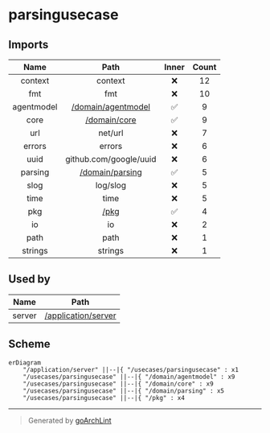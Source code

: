 # parsingusecase

## Imports

|    Name    |                     Path                      | Inner | Count |
|:----------:|:---------------------------------------------:|:-----:|:-----:|
|  context   |                    context                    |  ❌   |  12   |
|    fmt     |                      fmt                      |  ❌   |  10   |
| agentmodel | [/domain/agentmodel](../domain/agentmodel.md) |  ✅   |   9   |
|    core    |       [/domain/core](../domain/core.md)       |  ✅   |   9   |
|    url     |                    net/url                    |  ❌   |   7   |
|   errors   |                    errors                     |  ❌   |   6   |
|    uuid    |            github.com/google/uuid             |  ❌   |   6   |
|  parsing   |    [/domain/parsing](../domain/parsing.md)    |  ✅   |   5   |
|    slog    |                   log/slog                    |  ❌   |   5   |
|    time    |                     time                      |  ❌   |   5   |
|    pkg     |               [/pkg](../pkg.md)               |  ✅   |   4   |
|     io     |                      io                       |  ❌   |   2   |
|    path    |                     path                      |  ❌   |   1   |
|  strings   |                    strings                    |  ❌   |   1   |

## Used by

|  Name  |                      Path                       |
|:------:|:-----------------------------------------------:|
| server | [/application/server](../application/server.md) |

## Scheme

```mermaid
erDiagram
    "/application/server" ||--|{ "/usecases/parsingusecase" : x1
    "/usecases/parsingusecase" ||--|{ "/domain/agentmodel" : x9
    "/usecases/parsingusecase" ||--|{ "/domain/core" : x9
    "/usecases/parsingusecase" ||--|{ "/domain/parsing" : x5
    "/usecases/parsingusecase" ||--|{ "/pkg" : x4
```

---

> Generated by [goArchLint](https://github.com/gbh007/goarchlint)
